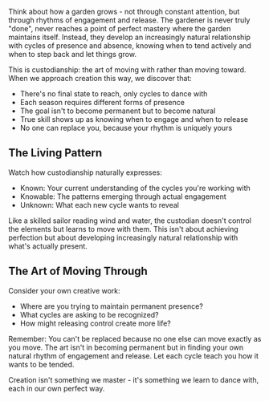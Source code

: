 Think about how a garden grows - not through constant attention, but through rhythms of engagement and release. The gardener is never truly "done", never reaches a point of perfect mastery where the garden maintains itself. Instead, they develop an increasingly natural relationship with cycles of presence and absence, knowing when to tend actively and when to step back and let things grow.

This is custodianship: the art of moving with rather than moving toward. When we approach creation this way, we discover that:

- There's no final state to reach, only cycles to dance with
- Each season requires different forms of presence
- The goal isn't to become permanent but to become natural
- True skill shows up as knowing when to engage and when to release
- No one can replace you, because your rhythm is uniquely yours

## The Living Pattern

Watch how custodianship naturally expresses:

* Known: Your current understanding of the cycles you're working with
* Knowable: The patterns emerging through actual engagement
* Unknown: What each new cycle wants to reveal

Like a skilled sailor reading wind and water, the custodian doesn't control the elements but learns to move with them. This isn't about achieving perfection but about developing increasingly natural relationship with what's actually present.

## The Art of Moving Through

Consider your own creative work:
- Where are you trying to maintain permanent presence?
- What cycles are asking to be recognized?
- How might releasing control create more life?

Remember: You can't be replaced because no one else can move exactly as you move. The art isn't in becoming permanent but in finding your own natural rhythm of engagement and release. Let each cycle teach you how it wants to be tended.

Creation isn't something we master - it's something we learn to dance with, each in our own perfect way.
